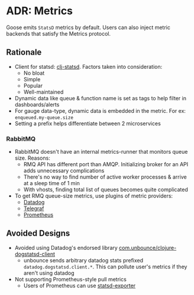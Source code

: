 ADR: Metrics
=============

Goose emits `StatsD` metrics by default. Users can also inject metric backends that satisfy the Metrics protocol.

Rationale
---------

- Client for statsd: [clj-statsd](https://github.com/pyr/clj-statsd). Factors taken into consideration:
  - No bloat
  - Simple
  - Popular
  - Well-maintained
- Dynamic data like queue & function name is set as tags to help filter in dashboards/alerts
- For gauge data-type, dynamic data is embedded in the metric. For ex: `enqueued.my-queue.size`
- Setting a prefix helps differentiate between 2 microservices

### RabbitMQ

- RabbitMQ doesn't have an internal metrics-runner that monitors queue size. Reasons:
  - RMQ API has different port than AMQP. Initializing broker for an API adds unnecessary complications
  - There's no way to find number of active worker processes & arrive at a sleep time of 1 min
  - With vhosts, finding total list of queues becomes quite complicated
- To get RMQ queue-size metrics, use plugins of metric providers:
  - [Datadog](https://docs.datadoghq.com/integrations/rabbitmq)
  - [Telegraf](https://github.com/influxdata/telegraf/tree/master/plugins/inputs/rabbitmq)
  - [Prometheus](https://www.rabbitmq.com/prometheus.html)

Avoided Designs
---------

- Avoided using Datadog's endorsed library [com.unbounce/clojure-dogstatsd-client](https://github.com/unbounce/clojure-dogstatsd-client)
  - unbounce sends arbitrary datadog stats prefixed `datadog.dogstatsd.client.*`. This can pollute user's metrics if they aren't using datadog
- Not supporting Prometheus-style pull metrics
  - Users of Prometheus can use [statsd-exporter](https://github.com/prometheus/statsd_exporter)
